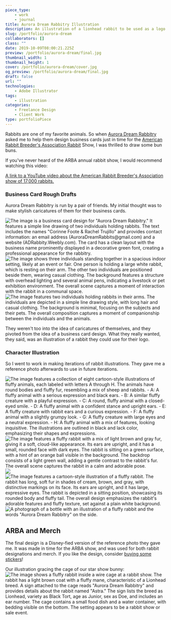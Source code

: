 ```yaml
---
piece_type:
    - work
    - journal
title: Aurora Dream Rabbitry Illustration
description: An illustration of a lionhead rabbit to be used as a logo for the Aurora Dream Rabbitry.
slug: /portfolio/aurora-dream
collaborators: []
class: ""
date: 2019-10-09T08:00:21.225Z
preview: /portfolio/aurora-dream/final.jpg
thumbnail_width: 1
thumbnail_height: 1
cover: /portfolio/aurora-dream/cover.jpg
og_preview: /portfolio/aurora-dream/final.jpg
draft: false
url: ""
technologies:
    - Adobe Illustrator
tags:
    - illustration
categories:
    - Freelance Design
    - Client Work
type: portfolioPiece
---
```


Rabbits are one of my favorite animals. So when [Aurora Dream Rabbitry](https://adrabbitry.weebly.com/) asked me to help them design business cards just in time for the [American Rabbit Breeder's Association Rabbit](https://arba.net/) Show, I was thrilled to draw some bun buns.

If you've never heard of the ARBA annual rabbit show, I would recommend watching this video:

[A link to a YouTube video about the American Rabbit Breeder's Association show of 17,000 rabbits.](https://www.youtube.com/embed/BAdzLbFMP4I)


### Business Card Rough Drafts
Aurora Dream Rabbitry is run by a pair of friends. My initial thought was to make stylish caricatures of them for their business cards.

![The image is a business card design for "Aurora Dream Rabbitry." It features a simple line drawing of two individuals holding rabbits. The text includes the names "Corinne Foote & Rachel Trujillo" and provides contact information: an email address (AuroraDreamRabbits@gmail.com) and a website (ADRabbity.Weebly.com). The card has a clean layout with the business name prominently displayed in a decorative green font, creating a professional appearance for the rabbitry.](/portfolio/aurora-dream/businesscard.png)
![The image shows three individuals standing together in a spacious indoor setting, likely at an event or fair. One person is holding a large white rabbit, which is resting on their arm. The other two individuals are positioned beside them, wearing casual clothing. The background features a structure with overhead lighting and several animal pens, indicating a livestock or pet exhibition environment. The overall scene captures a moment of interaction with the rabbit in a communal space.](/portfolio/aurora-dream/friends.jpg)
![The image features two individuals holding rabbits in their arms. The individuals are depicted in a simple line drawing style, with long hair and casual clothing. The background is minimal, focusing on the subjects and their pets. The overall composition captures a moment of companionship between the individuals and the animals.](/portfolio/aurora-dream/friends_illustration.jpg)

They weren't too into the idea of caricatures of themselves, and they pivoted from the idea of a business card design. What they really wanted, they said, was an illustration of a rabbit they could use for their logo.

### Character Illustration
So I went to work in making iterations of rabbit illustrations. They gave me a reference photo afterwards to use in future iterations.

![The image features a collection of eight cartoon-style illustrations of fluffy animals, each labeled with letters A through H. The animals have round bodies and fluffy fur, resembling a mix of sheep and rabbits. - **A**: A fluffy animal with a serious expression and black ears. - **B**: A similar fluffy creature with a playful expression. - **C**: A round, fluffy animal with a closed-eyed smile. - **D**: A fluffy animal with a confident stance and upright ears. - **E**: A fluffy creature with rabbit ears and a curious expression. - **F**: A fluffy animal with a slightly grumpy look. - **G**: A fluffy creature with large eyes and a neutral expression. - **H**: A fluffy animal with a mix of features, looking inquisitive. The illustrations are outlined in black and lack color, emphasizing their shapes and expressions.](/portfolio/aurora-dream/8up.png)
![The image features a fluffy rabbit with a mix of light brown and gray fur, giving it a soft, cloud-like appearance. Its ears are upright, and it has a small, rounded face with dark eyes. The rabbit is sitting on a green surface, with a hint of an orange ball visible in the background. The backdrop consists of a light green wall, adding a gentle contrast to the rabbit's fur. The overall scene captures the rabbit in a calm and adorable pose.](/portfolio/aurora-dream/original.jpg)
![](/portfolio/aurora-dream/sketchdraft.png)
![The image features a cartoon-style illustration of a fluffy rabbit. The rabbit has long, soft fur in shades of cream, brown, and gray, with distinctive markings on its face. Its ears are upright, and it has large, expressive eyes. The rabbit is depicted in a sitting position, showcasing its rounded body and fluffy tail. The overall design emphasizes the rabbit's adorable features and fluffy texture, set against a plain white background.](/portfolio/aurora-dream/final.jpg)
![A photograph of a bottle with an illustration of a fluffy rabbit and the words "Aurora Dream Rabbitry" on the side.](/portfolio/aurora-dream/rabbit_bottle.jpg)



## ARBA and Merch
The final design is a Disney-fied version of the reference photo they gave me. It was made in time for the ARBA show, and was used for both rabbit designations and merch. If you like the design, consider [buying some stickers](https://www.redbubble.com/i/sticker/Lionhead-Rabbit-by-karinachowtime/67474065.JCQM3)!

Our illustration gracing the cage of our star show bunny:
![The image shows a fluffy rabbit inside a wire cage at a rabbit show. The rabbit has a light brown coat with a fluffy mane, characteristic of a Lionhead breed. A sign attached to the cage reads "Aurora Dream Rabbitry" and provides details about the rabbit named "Astra." The sign lists the breed as Lionhead, variety as Black Tort, age as Junior, sex as Doe, and includes an ear number. The cage contains a small food dish and a water container, with bedding visible on the bottom. The setting appears to be a rabbit show or sale event.](/portfolio/aurora-dream/arba.jpg)

